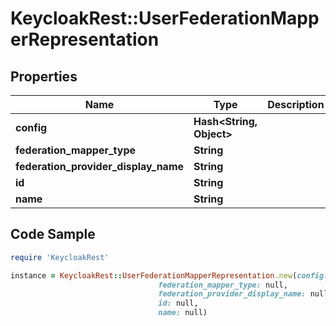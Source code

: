 # KeycloakRest::UserFederationMapperRepresentation

## Properties

Name | Type | Description | Notes
------------ | ------------- | ------------- | -------------
**config** | **Hash&lt;String, Object&gt;** |  | [optional] 
**federation_mapper_type** | **String** |  | [optional] 
**federation_provider_display_name** | **String** |  | [optional] 
**id** | **String** |  | [optional] 
**name** | **String** |  | [optional] 

## Code Sample

```ruby
require 'KeycloakRest'

instance = KeycloakRest::UserFederationMapperRepresentation.new(config: null,
                                 federation_mapper_type: null,
                                 federation_provider_display_name: null,
                                 id: null,
                                 name: null)
```


